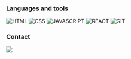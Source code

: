### Languages and tools

<!-- E44C30 -->

![HTML](https://img.shields.io/badge/HTML-success?labelColor=ede8e8&logoColor=orange&style=for-the-badge&logo=html5)
![CSS](https://img.shields.io/badge/CSS-success?labelColor=ede8e8&logoColor=blue&style=for-the-badge&logo=css3)
![JAVASCRIPT](https://img.shields.io/badge/JAVASCRIPT-success?labelColor=ede8e8&logoColor=orange&style=for-the-badge&logo=javascript)
![REACT](https://img.shields.io/badge/REACT-success?labelColor=ede8e8&logoColor=blue&style=for-the-badge&logo=react)
![GIT](https://img.shields.io/badge/GIT-success?labelColor=ede8e8&logoColor=orange&style=for-the-badge&logo=git)

### Contact

[![](https://img.shields.io/badge/LinkedIn-0077B5?style=for-the-badge&logo=linkedin&logoColor=white)](https://www.linkedin.com/in/ihor-vyshniakov-%F0%9F%87%BA%F0%9F%87%A6-8b43a0161/)
